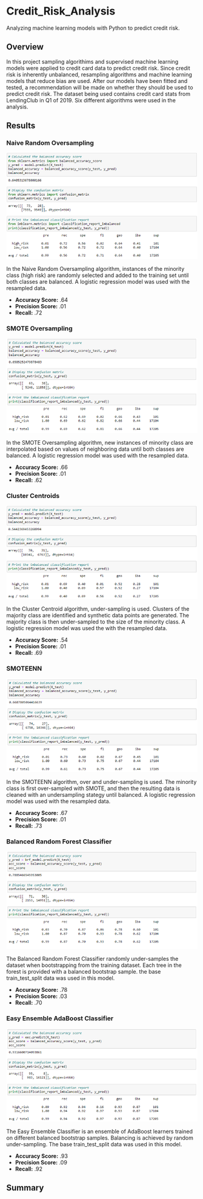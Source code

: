 # Credit_Risk_Analysis
Analyzing machine learning models with Python to predict credit risk.

## Overview

In this project sampling algorithims and supervised machine learning models were applied to credit card data to predict credit risk. Since credit risk is inherently unbalanced, resampling algorithms and machine learning models that reduce bias are used. After our models have been fitted and tested, a recommendation will be made on whether they should be used to predict credit risk. The dataset being used contains credit card stats from LendingClub in Q1 of 2019. Six different algorithms were used in the analysis.

## Results

### Naive Random Oversampling

![Naive Random Oversampling](/Resources/naive_random_oversampling.PNG)

In the Naive Random Oversampling algorithm, instances of the minority class (high risk) are randomly selected and added to the training set until both classes are balanced. A logistic regression model was used with the resampled data.

- **Accuracy Score:** .64
- **Precision Score:** .01
- **Recall:** .72

### SMOTE Oversampling

![SMOTE Oversampling](/Resources/SMOTE_oversampling.PNG)

In the SMOTE Oversampling algorithm, new instances of minority class are interpolated based on values of neighboring data until both classes are balanced. A logistic regression model was used with the resampled data.

- **Accuracy Score:** .66
- **Precision Score:** .01
- **Recall:** .62

### Cluster Centroids

![Cluster Centroids](/Resources/clustercentroids.PNG)

In the Cluster Centroid algorithm, under-sampling is used. Clusters of the majority class are identified and synthetic data points are generated. The majority class is then under-sampled to the size of the minority class. A logistic regression model was used the with the resampled data.

- **Accuracy Score:** .54
- **Precision Score:** .01
- **Recall:** .69

### SMOTEENN

![SMOTEENN](/Resources/SMOTEENN.PNG)

In the SMOTEENN algorithm, over and under-sampling is used. The minority class is first over-sampled with SMOTE, and then the resulting data is cleaned with an undersampling stategy until balanced. A logistic regression model was used with the resampled data.

- **Accuracy Score:** .67
- **Precision Score:** .01
- **Recall:** .73

### Balanced Random Forest Classifier

![Balanced Random Forest Classifier](/Resources/balanced_random_forest_classifier.PNG)

The Balanced Random Forest Classifier randomly under-samples the dataset when bootstrapping from the training dataset. Each tree in the forest is provided with a balanced bootstrap sample. the base train_test_split data was used in this model. 

- **Accuracy Score:** .78
- **Precision Score:** .03
- **Recall:** .70

### Easy Ensemble AdaBoost Classifier

![Easy Ensemble Classifier](/Resources/easyensemble.PNG)

The Easy Ensemble Classifier is an ensemble of AdaBoost learners trained on different balanced bootstrap samples. Balancing is achieved by random under-sampling. The base train_test_split data was used in this model.

- **Accuracy Score:** .93
- **Precision Score:** .09
- **Recall:** .92

## Summary